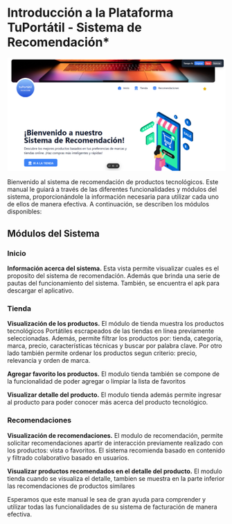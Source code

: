 # **Introducción a la Plataforma TuPortátil - Sistema de Recomendación\***

![Hello](../assets/images/pantalla_inicio.png)

Bienvenido al sistema de recomendación de productos tecnológicos. Este manual le guiará a través de las diferentes funcionalidades y módulos del sistema, proporcionándole la información necesaria para utilizar cada uno de ellos de manera efectiva. A continuación, se describen los módulos disponibles:

## Módulos del Sistema

### Inicio

**Información acerca del sistema.**
Esta vista permite visualizar cuales es el proposito del sistema de recomendación. Además que brinda una serie de pautas del funcionamiento del sistema. También, se encuentra el apk para descargar el aplicativo.

### Tienda

**Visualización de los productos.**
El módulo de tienda muestra los productos tecnológicos Portátiles escrapeados de las tiendas en línea previamente seleccionadas. Además, permite filtrar los productos por: tienda, categoría, marca, precio, características técnicas y buscar por palabra clave. Por otro lado también permite ordenar los productos segun criterio: precio, relevancia y orden de marca.

**Agregar favorito los productos.**
El modulo tienda también se compone de la funcionalidad de poder agregar o limpiar la lista de favoritos

**Visualizar detalle del producto.**
El modulo tienda además permite ingresar al producto para poder conocer más acerca del producto tecnológico.

### Recomendaciones

**Visualización de recomendaciones.**
El modulo de recomendación, permite solicitar recomendaciones apartir de interacción previamente realizado con los productos: vista o favoritos. El sistema recomienda basado en contenido y filtrado colaborativo basado en usuarios.

**Visualizar productos recomendados en el detalle del producto.**
El modulo tienda cuando se visualiza el detalle, tambien se muestra en la parte inferior las recomendaciones de productos similares

Esperamos que este manual le sea de gran ayuda para comprender y utilizar todas las funcionalidades de su sistema de facturación de manera efectiva.
